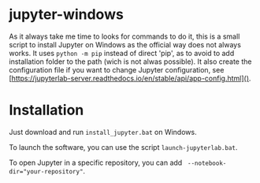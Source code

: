 # jupyter-windows
As it always take me time to looks for commands to do it, this is a small script to install Jupyter on Windows as the official way does not always works.
It uses `python -m pip` instead of direct 'pip', as to avoid to add installation folder to the path (wich is not alwas possible). It also create the configuration file if you want to change Jupyter configuration, see [https://jupyterlab-server.readthedocs.io/en/stable/api/app-config.html]().

# Installation 
Just download and run `install_jupyter.bat` on Windows.

To launch the software, you can use the script `launch-jupyterlab.bat`.

To open Jupyter in a specific repository, you can add ` --notebook-dir="your-repository"`.
